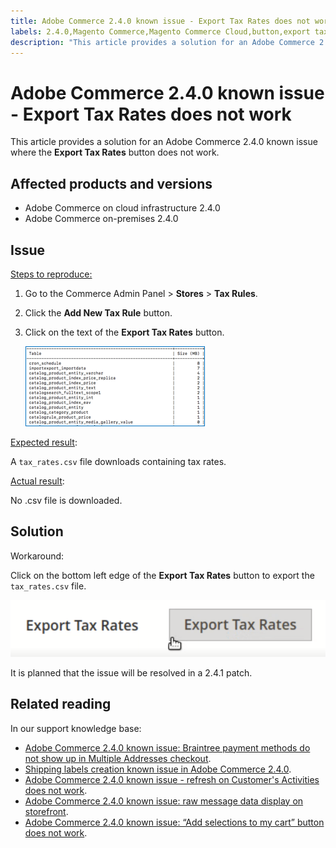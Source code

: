 ```yaml
---
title: Adobe Commerce 2.4.0 known issue - Export Tax Rates does not work
labels: 2.4.0,Magento Commerce,Magento Commerce Cloud,button,export tax rates,known issues,troubleshooting,Adobe Commerce,cloud infrastructure,on-premises
description: "This article provides a solution for an Adobe Commerce 2.4.0 known issue where the **Export Tax Rates** button does not work."
---
```


# Adobe Commerce 2.4.0 known issue - Export Tax Rates does not work

This article provides a solution for an Adobe Commerce 2.4.0 known issue where the **Export Tax Rates** button does not work.

## Affected products and versions

* Adobe Commerce on cloud infrastructure 2.4.0
* Adobe Commerce on-premises 2.4.0

## Issue

 <u>Steps to reproduce:</u>

1. Go to the Commerce Admin Panel > **Stores** > **Tax Rules**.
1. Click the **Add New Tax Rule** button.
1. Click on the text of the **Export Tax Rates** button.

    ![magento_export_tax_rates.png](assets/mceclip0.png)

 <u>Expected result</u>:

 A `tax_rates.csv` file downloads containing tax rates.

 <u>Actual result</u>:

 No .csv file is downloaded.

## Solution

Workaround:

Click on the bottom left edge of the **Export Tax Rates** button to export the `tax_rates.csv` file.

![magento_export_tax_rates.png](assets/mceclip1.png)

It is planned that the issue will be resolved in a 2.4.1 patch.

## Related reading

In our support knowledge base:

* [Adobe Commerce 2.4.0 known issue: Braintree payment methods do not show up in Multiple Addresses checkout](https://support.magento.com/hc/en-us/articles/360046354992-Magento-2-4-0-known-issue-Braintree-payment-methods-do-not-show-up-in-Multiple-Addresses-checkout).
* [Shipping labels creation known issue in Adobe Commerce 2.4.0](https://support.magento.com/hc/en-us/articles/360046750171-Shipping-labels-creation-known-issue-in-Magento-2-4-0).
* [Adobe Commerce 2.4.0 known issue - refresh on Customer's Activities does not work](https://support.magento.com/hc/en-us/articles/360046091332-Magento-2-4-0-known-issue-refresh-on-Customer-s-Activities-does-not-work).
* [Adobe Commerce 2.4.0 known issue: raw message data display on storefront](https://support.magento.com/hc/en-us/articles/360045804332).
* [Adobe Commerce 2.4.0 known issue: “Add selections to my cart” button does not work](https://support.magento.com/hc/en-us/articles/360045838312-Magento-2-4-0-known-issue-Add-selections-to-my-cart-button-does-not-work). 